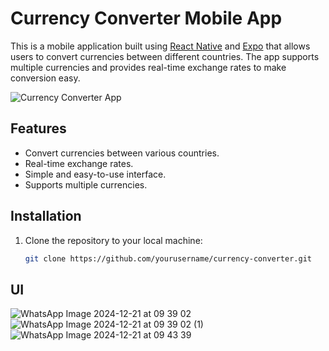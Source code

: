 # Currency Converter Mobile App

This is a mobile application built using [React Native](https://reactnative.dev/) and [Expo](https://expo.dev) that allows users to convert currencies between different countries. The app supports multiple currencies and provides real-time exchange rates to make conversion easy.

![Currency Converter App](path/to/your/image.png)

## Features
- Convert currencies between various countries.
- Real-time exchange rates.
- Simple and easy-to-use interface.
- Supports multiple currencies.

## Installation

1. Clone the repository to your local machine:

   ```bash
   git clone https://github.com/yourusername/currency-converter.git
## UI 
![WhatsApp Image 2024-12-21 at 09 39 02](https://github.com/user-attachments/assets/c330f856-b3b1-4197-9f43-d9ace49735b7)
![WhatsApp Image 2024-12-21 at 09 39 02 (1)](https://github.com/user-attachments/assets/e5d7113b-94f7-431a-887b-35f471524241)
![WhatsApp Image 2024-12-21 at 09 43 39](https://github.com/user-attachments/assets/581aa4c7-373e-448d-9303-0eed9f46160c)
